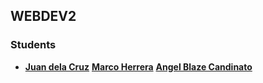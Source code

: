 ## WEBDEV2

### Students

- **[Juan dela Cruz](mailto:juan.delacruz@liham.ph)**
**[Marco Herrera](mailto:marcoherrera@student.edu.ph)**
**[Angel Blaze Candinato](mailto:angelblazecandinato@student.laverdad.edu.ph)**
